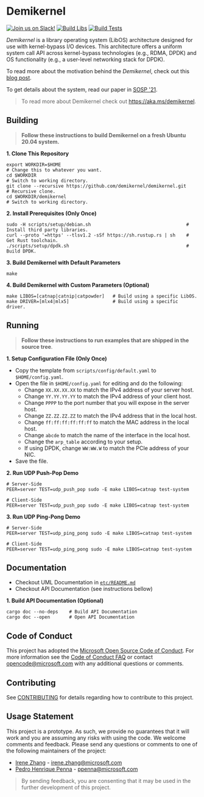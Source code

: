 Demikernel
==========

[![Join us on Slack!](https://img.shields.io/badge/chat-on%20Slack-e01563.svg)](https://join.slack.com/t/demikernel/shared_invite/zt-11i6lgaw5-HFE_IAls7gUX3kp1XSab0g)
[![Build Libs](https://github.com/demikernel/demikernel/actions/workflows/build-libs.yml/badge.svg)](https://github.com/demikernel/demikernel/actions/workflows/build-libs.yml)
[![Build Tests](https://github.com/demikernel/demikernel/actions/workflows/build-tests.yml/badge.svg)](https://github.com/demikernel/demikernel/actions/workflows/build-tests.yml)

_Demikernel_ is a library operating system (LibOS) architecture designed for use
with kernel-bypass I/O devices. This architecture offers a uniform system call
API across kernel-bypass technologies (e.g., RDMA, DPDK) and OS functionality
(e.g., a user-level networking stack for DPDK).

To read more about the motivation behind the _Demikernel_, check out
this [blog
post](http://irenezhang.net/blog/2019/05/21/demikernel.html).

To get details about the system, read our paper in [SOSP '21](https://doi.org/10.1145/3477132.3483569).

> To read more about Demikernel check out https://aka.ms/demikernel.

Building
--------

> **Follow these instructions to build Demikernel on a fresh Ubuntu 20.04 system.**

**1. Clone This Repository**
```
export WORKDIR=$HOME                                                  # Change this to whatever you want.
cd $WORKDIR                                                           # Switch to working directory.
git clone --recursive https://github.com/demikernel/demikernel.git    # Recursive clone.
cd $WORKDIR/demikernel                                                # Switch to working directory.
```

**2. Install Prerequisites (Only Once)**
```
sudo -H scripts/setup/debian.sh                                   # Install third party libraries.
curl --proto '=https' --tlsv1.2 -sSf https://sh.rustup.rs | sh    # Get Rust toolchain.
./scripts/setup/dpdk.sh                                           # Build DPDK.
```

**3. Build Demikernel with Default Parameters**
```
make
```

**4. Build Demikernel with Custom Parameters (Optional)**
```
make LIBOS=[catnap|catnip|catpowder]   # Build using a specific LibOS.
make DRIVER=[mlx4|mlx5]                # Build using a specific driver.
```

Running
--------
> **Follow these instructions to run examples that are shipped in the source tree**.

**1. Setup Configuration File (Only Once)**

- Copy the template from `scripts/config/default.yaml` to `$HOME/config.yaml`.
- Open the file in `$HOME/config.yaml` for editing and do the following:
    - Change `XX.XX.XX.XX` to match the IPv4 address of your server host.
    - Change `YY.YY.YY.YY` to match the IPv4 address of your client host.
    - Change `PPPP` to the port number that you will expose in the server host.
    - Change `ZZ.ZZ.ZZ.ZZ` to match the IPv4 address that in the local host.
    - Change `ff:ff:ff:ff:ff:ff` to match the MAC address in the local host.
    - Change `abcde` to match the name of the interface in the local host.
    - Change the `arp_table` according to your setup.
    - If using DPDK, change `WW:WW.W` to match the PCIe address of your NIC.
- Save the file.

**2. Run UDP Push-Pop Demo**
```
# Server-Side
PEER=server TEST=udp_push_pop sudo -E make LIBOS=catnap test-system

# Client-Side
PEER=server TEST=udp_push_pop sudo -E make LIBOS=catnap test-system
```

**3. Run UDP Ping-Pong Demo**
```
# Server-Side
PEER=server TEST=udp_ping_pong sudo -E make LIBOS=catnap test-system

# Client-Side
PEER=server TEST=udp_ping_pong sudo -E make LIBOS=catnap test-system
```

Documentation
--------------

- Checkout UML Documentation in [`etc/README.md`](./etc/README.md)
- Checkout API Documentation (see instructions bellow)

**1. Build API Documentation (Optional)**
```
cargo doc --no-deps    # Build API Documentation
cargo doc --open       # Open API Documentation
```

Code of Conduct
---------------

This project has adopted the [Microsoft Open Source Code of Conduct](https://opensource.microsoft.com/codeofconduct/).
For more information see the [Code of Conduct FAQ](https://opensource.microsoft.com/codeofconduct/faq/)
or contact [opencode@microsoft.com](mailto:opencode@microsoft.com) with any additional questions or comments.

Contributing
------------

See [CONTRIBUTING](./CONTRIBUTING) for details regarding how to contribute
to this project.

Usage Statement
--------------

This project is a prototype. As such, we provide no guarantees that it will
work and you are assuming any risks with using the code. We welcome comments
and feedback. Please send any questions or comments to one of the following
maintainers of the project:

- [Irene Zhang](https://github.com/iyzhang) - [irene.zhang@microsoft.com](mailto:irene.zhang@microsoft.com)
- [Pedro Henrique Penna](https://github.com/ppenna) - [ppenna@microsoft.com](mailto:ppenna@microsoft.com)

> By sending feedback, you are consenting that it may be used  in the further
> development of this project.
